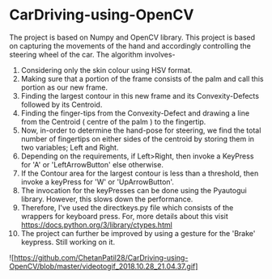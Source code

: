 # CarDriving-using-OpenCV

The project is based on Numpy and OpenCV library.
This project is based on capturing the movements of the hand and accordingly controlling the
steering wheel of the car.
The algorithm involves-
1. Considering only the skin colour using HSV format.
2. Making sure that a portion of the frame consists of the palm and call this portion as our new frame.
3. Finding the largest contour in this new frame and its Convexity-Defects followed by its Centroid.
4. Finding the finger-tips from the Convexity-Defect and drawing a line from the Centroid ( centre of the palm )
   to the fingertip.
5. Now, in-order to determine the hand-pose for steering, we find the total number of fingertips on either 
   sides of the centroid by storing them in two variables; Left and Right.
6. Depending on the requirements, if Left>Right, then invoke a KeyPress for 'A' or 'LeftArrowButton' else
   otherwise.
7. If the Contour area for the largest contour is less than a threshold, then invoke a keyPress for 'W' or
   'UpArrowButton'.
8. The invocation for the keyPresses can be done using the Pyautogui library. However, this slows down the performance.
9. Therefore, I've used the directkeys.py file which consists of the wrappers for keyboard press.
   For, more details about this visit https://docs.python.org/3/library/ctypes.html
10. The project can further be improved by using a gesture for the 'Brake' keypress. Still working on it.    

 ![https://github.com/ChetanPatil28/CarDriving-using-OpenCV/blob/master/videotogif_2018.10.28_21.04.37.gif]
